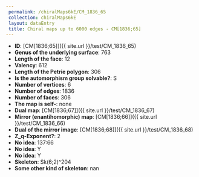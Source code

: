 ```yaml
--- 
 permalink: /chiralMaps6kE/CM_1836_65 
 collection: chiralMaps6kE
 layout: dataEntry
 title: Chiral maps up to 6000 edges - CM[1836;65]
---
```


- **ID**: [CM[1836;65]]({{ site.url }}/test/CM_1836_65)
- **Genus of the underlying surface**: 763
- **Length of the face**: 12
- **Valency**: 612
- **Length of the Petrie polygon**: 306
- **Is the automorphism group solvable?**: S
- **Number of vertices**: 6
- **Number of edges**: 1836
- **Number of faces**: 306
- **The map is self-**: none
- **Dual map**: [CM[1836;67]]({{ site.url }}/test/CM_1836_67)
- **Mirror (enantihomorphic) map**: [CM[1836;66]]({{ site.url }}/test/CM_1836_66)
- **Dual of the mirror image**: [CM[1836;68]]({{ site.url }}/test/CM_1836_68)
- **Z_q-Exponent?**: 2
- **No idea**:  137:66
- **No idea**: Y
- **No idea**: Y
- **Skeleton**: Sk(6;2)^204
- **Some other kind of skeleton**: nan
